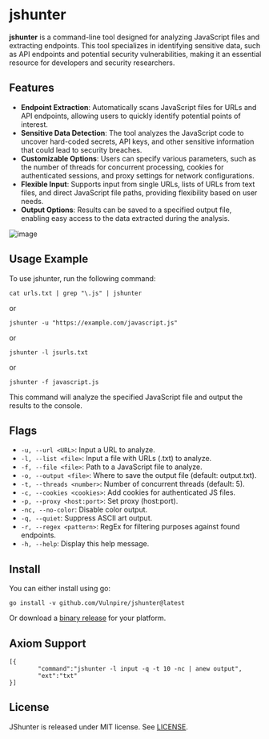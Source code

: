 # jshunter

**jshunter** is a command-line tool designed for analyzing JavaScript files and extracting endpoints. This tool specializes in identifying sensitive data, such as API endpoints and potential security vulnerabilities, making it an essential resource for developers and security researchers.

## Features

- **Endpoint Extraction**: Automatically scans JavaScript files for URLs and API endpoints, allowing users to quickly identify potential points of interest.
- **Sensitive Data Detection**: The tool analyzes the JavaScript code to uncover hard-coded secrets, API keys, and other sensitive information that could lead to security breaches.
- **Customizable Options**: Users can specify various parameters, such as the number of threads for concurrent processing, cookies for authenticated sessions, and proxy settings for network configurations.
- **Flexible Input**: Supports input from single URLs, lists of URLs from text files, and direct JavaScript file paths, providing flexibility based on user needs.
- **Output Options**: Results can be saved to a specified output file, enabling easy access to the data extracted during the analysis.

![image](https://github.com/user-attachments/assets/563a36f0-3d68-4870-9f4a-4342aea2fa5f)


## Usage Example

To use jshunter, run the following command:

```
cat urls.txt | grep "\.js" | jshunter
```
or
```
jshunter -u "https://example.com/javascript.js"
```
or
```
jshunter -l jsurls.txt
```
or
```
jshunter -f javascript.js
```

This command will analyze the specified JavaScript file and output the results to the console.

## Flags

- `-u, --url <URL>`: Input a URL to analyze.
- `-l, --list <file>`: Input a file with URLs (.txt) to analyze.
- `-f, --file <file>`: Path to a JavaScript file to analyze.
- `-o, --output <file>`: Where to save the output file (default: output.txt).
- `-t, --threads <number>`: Number of concurrent threads (default: 5).
- `-c, --cookies <cookies>`: Add cookies for authenticated JS files.
- `-p, --proxy <host:port>`: Set proxy (host:port).
- `-nc, --no-color`: Disable color output.
- `-q, --quiet`: Suppress ASCII art output.
- `-r, --regex <pattern>`: RegEx for filtering purposes against found endpoints.
- `-h, --help`: Display this help message.

## Install

You can either install using go:

```
go install -v github.com/Vulnpire/jshunter@latest
```

Or download a [binary release](https://github.com/cc1a2b/jshunter/releases) for your platform.

## Axiom Support

```
[{
        "command":"jshunter -l input -q -t 10 -nc | anew output",
        "ext":"txt"
}]
```


## License

JShunter is released under MIT license. See [LICENSE](https://github.com/cc1a2b/jshunter/blob/master/LICENSE).

